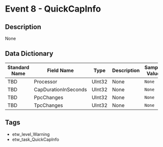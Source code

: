 # Event 8 - QuickCapInfo

## Description
None

## Data Dictionary
|Standard Name|Field Name|Type|Description|Sample Value|
|---|---|---|---|---|
|TBD|Processor|UInt32|None|`None`|
|TBD|CapDurationInSeconds|UInt32|None|`None`|
|TBD|PpcChanges|UInt32|None|`None`|
|TBD|TpcChanges|UInt32|None|`None`|

## Tags
* etw_level_Warning
* etw_task_QuickCapInfo